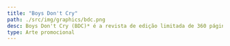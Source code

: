 ```yaml
---
title: "Boys Don't Cry"
path: ./src/img/graphics/bdc.png
desc: Boys Don't Cry (BDC)* é a revista de edição limitada de 360 páginas criada por Frank Ocean que serve como uma peça complementar ao seu álbum *Blonde*. A revista é uma compilação de escritos e fotografias, alguns dos quais são de outras celebridades, como Kanye West, A$AP Rocky e Tyler, The Creator. Além de destacar a estética visual e a visão artística de Ocean, BDC oferece uma reflexão profunda sobre suas influências e o processo criativo que moldou seu trabalho. A revista se tornou um item de colecionador, apreciada tanto por fãs quanto por críticos.
type: Arte promocional
---
```

